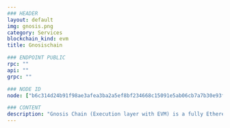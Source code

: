 ```yaml
---
### HEADER
layout: default
img: gnosis.png
category: Services
blockchain_kind: evm
title: Gnosischain

### ENDPOINT PUBLIC
rpc: ""
api: ""
grpc: ""

### NODE ID
node: ["b6c314d24b91f98ae3afea3ba2a5ef8bf234668c15091e5ab06cb7a7b30e93f69b4bedac2116042afc22867c6c8e1992","a86db6d31fe12daf277a6f61b3eed7814023a2778a389e29b4f65c3493d8c841d3c1088750f082e3e02270c0416519f3","ac1b98d659732e83f341b84bb1f826c28f0179b081d7f0695f876b8a0d5023ac2563b288b67073a4cfc81d38c3143c6d"]

### CONTENT
description: "Gnosis Chain (Execution layer with EVM) is a fully Ethereum-compatible companion chain with low fees, a native stablecoin, and thriving ecosystem of dApps."
---
```


